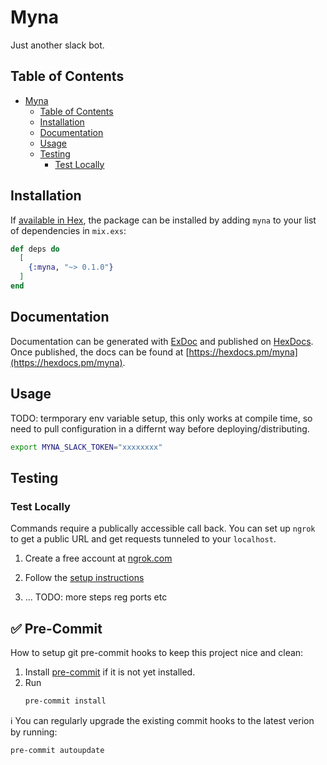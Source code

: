 # Myna

Just another slack bot.

## Table of Contents

<!-- TOC -->

- [Myna](#myna)
    - [Table of Contents](#table-of-contents)
    - [Installation](#installation)
    - [Documentation](#documentation)
    - [Usage](#usage)
    - [Testing](#testing)
        - [Test Locally](#test-locally)

<!-- /TOC -->

## Installation

If [available in Hex](https://hex.pm/docs/publish), the package can be installed
by adding `myna` to your list of dependencies in `mix.exs`:

```elixir
def deps do
  [
    {:myna, "~> 0.1.0"}
  ]
end
```


## Documentation

Documentation can be generated with [ExDoc](https://github.com/elixir-lang/ex_doc)
and published on [HexDocs](https://hexdocs.pm). Once published, the docs can
be found at [https://hexdocs.pm/myna](https://hexdocs.pm/myna).


## Usage

TODO: termporary env variable setup, this only works at compile time,
 so need to pull configuration in a differnt way before deploying/distributing.


```zsh
export MYNA_SLACK_TOKEN="xxxxxxxx"
```

## Testing


### Test Locally

Commands require a publically accessible call back. You can set up `ngrok` to get a public URL and get requests tunneled to your `localhost`.

1. Create a free account at [ngrok.com](https://ngrok.com/)

2. Follow the [setup instructions](https://dashboard.ngrok.com/get-started/setup)

3. ... TODO: more steps reg ports etc


## ✅ Pre-Commit

How to setup git pre-commit hooks to keep this project nice and clean:

1. Install [pre-commit](https://pre-commit.com/#installation) if it is not yet installed.
2. Run
   ```zsh
   pre-commit install
   ```

ℹ️ You can regularly upgrade the existing commit hooks to the latest verion by running:
```zsh
pre-commit autoupdate
```

